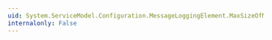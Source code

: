 ```yaml
---
uid: System.ServiceModel.Configuration.MessageLoggingElement.MaxSizeOfMessageToLog
internalonly: False
---
```

